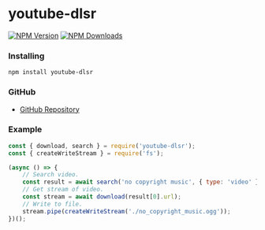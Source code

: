 # youtube-dlsr
[![NPM Version](https://img.shields.io/npm/v/youtube-dlsr.svg?maxAge=3600)](https://www.npmjs.com/package/youtube-dlsr)
[![NPM Downloads](https://img.shields.io/npm/dt/youtube-dlsr.svg?maxAge=3600)](https://www.npmjs.com/package/youtube-dlsr)

### Installing
`npm install youtube-dlsr`

### GitHub
- [GitHub Repository](https://github.com/cjh980402/youtube-dlsr)

### Example
```js
const { download, search } = require('youtube-dlsr');
const { createWriteStream } = require('fs');

(async () => {
    // Search video.
    const result = await search('no copyright music', { type: 'video' });
    // Get stream of video.
    const stream = await download(result[0].url);
    // Write to file.
    stream.pipe(createWriteStream('./no_copyright_music.ogg'));
})();
```
